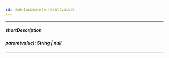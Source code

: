 ```yaml
---
id: dxAutocomplete.reset(value)
---
```

---
##### shortDescription
<!-- Description goes here -->

##### param(value): String | null
<!-- Description goes here -->

---
<!-- Description goes here -->